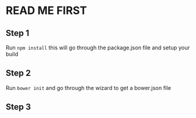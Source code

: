 # READ ME FIRST

## Step 1
Run `npm install`
this will go through the package.json file and setup your build

## Step 2
Run `bower init`
and go through the wizard to get a bower.json file

## Step 3


